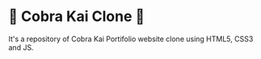 # 🐍 Cobra Kai Clone 🥋
It's a repository of Cobra Kai Portifolio website clone using HTML5, CSS3 and JS. 
